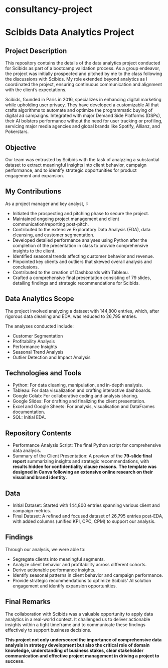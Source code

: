 # consultancy-project

# Scibids Data Analytics Project

## Project Description

This repository contains the details of the data analytics project conducted for Scibids as part of a bootcamp validation process. As a group endeavor, the project was initially prospected and pitched by me to the class following the discussions with Scibids. My role extended beyond analytics as I coordinated the project, ensuring continuous communication and alignment with the client’s expectations.

Scibids, founded in Paris in 2016, specializes in enhancing digital marketing while upholding user privacy. They have developed a customizable AI that crafts algorithms to automate and optimize the programmatic buying of digital ad campaigns. Integrated with major Demand Side Platforms (DSPs), their AI bolsters performance without the need for user tracking or profiling, servicing major media agencies and global brands like Spotify, Allianz, and Pokerstars.

## Objective

Our team was entrusted by Scibids with the task of analyzing a substantial dataset to extract meaningful insights into client behavior, campaign performance, and to identify strategic opportunities for product engagement and expansion.

## My Contributions

As a project manager and key analyst, I:

- Initiated the prospecting and pitching phase to secure the project.
- Maintained ongoing project management and client communication/reporting post-pitch.
- Contributed to the extensive Exploratory Data Analysis (EDA), data cleansing, and customer segmentation.
- Developed detailed performance analyses using Python after the completion of the presentation in class to provide comprehensive insights to the client.
- Identified seasonal trends affecting customer behavior and revenue.
- Pinpointed key clients and outliers that skewed overall analysis and conclusions.
- Contributed to the creation of Dashboards with Tableau.
- Crafted a comprehensive final presentation consisting of 79 slides, detailing findings and strategic recommendations for Scibids.
  
## Data Analytics Scope

The project involved analyzing a dataset with 144,800 entries, which, after rigorous data cleaning and EDA, was reduced to 26,795 entries. 

The analyses conducted include:
- Customer Segmentation
- Profitability Analysis
- Performance Insights
- Seasonal Trend Analysis
- Outlier Detection and Impact Analysis
  
## Technologies and Tools

- Python: For data cleaning, manipulation, and in-depth analysis.
- Tableau: For data visualization and crafting interactive dashboards.
- Google Colab: For collaborative coding and analysis sharing.
- Google Slides: For drafting and finalizing the client presentation.
- Excel and Google Sheets: For analysis, visualisation and DataFrames documentation.
- SQL: Initial EDA.
  
## Repository Contents

- Performance Analysis Script: The final Python script for comprehensive data analysis.
- Summary of the Client Presentation: A preview of the **79-slide final report** summarizing insights and strategic recommendations, with **results hidden for confidentiality clause reasons**.
**The template was designed in Canva following an extensive online research on their visual and brand identity.**

## Data
- Initial Dataset: Started with 144,800 entries spanning various client and campaign metrics.
- Final Dataset: A refined and focused dataset of 26,795 entries post-EDA, with added columns (unified KPI, CPC, CPM) to support our analysis.

## Findings

Through our analysis, we were able to:

- Segregate clients into meaningful segments.
- Analyze client behavior and profitability across different cohorts.
- Derive actionable performance insights.
- Identify seasonal patterns in client behavior and campaign performance.
- Provide strategic recommendations to optimize Scibids' AI solution engagement and identify expansion opportunities.
  
## Final Remarks

The collaboration with Scibids was a valuable opportunity to apply data analytics in a real-world context. 
It challenged us to deliver actionable insights within a tight timeframe and to communicate these findings effectively to support business decisions.

**This project not only underscored the importance of comprehensive data analysis in strategy development but also the critical role of domain knowledge, understanding of business stakes, clear stakeholder communication and effective project management in driving a project to success.**

